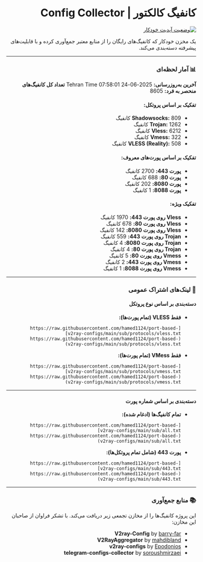 <div dir="rtl">

# کانفیگ کالکتور | Config Collector

[![وضعیت آپدیت خودکار](https://github.com/hamed1124/port-based-v2ray-configs/actions/workflows/main.yml/badge.svg)](https://github.com/hamed1124/port-based-v2ray-configs/actions/workflows/main.yml)

یک مخزن خودکار که کانفیگ‌های رایگان را از منابع معتبر جمع‌آوری کرده و با قابلیت‌های پیشرفته دسته‌بندی می‌کند.

---

### 📊 آمار لحظه‌ای

<!-- STATS_START -->
**آخرین به‌روزرسانی:** 2025-06-24 07:58:01 Tehran Time
**تعداد کل کانفیگ‌های منحصر به فرد:** 8605

#### تفکیک بر اساس پروتکل:
- **Shadowsocks:** 809 کانفیگ
- **Trojan:** 1262 کانفیگ
- **Vless:** 6212 کانفیگ
- **Vmess:** 322 کانفیگ
- **VLESS (Reality):** 508 کانفیگ

#### تفکیک بر اساس پورت‌های معروف:
- **پورت 443:** 2700 کانفیگ
- **پورت 80:** 688 کانفیگ
- **پورت 8080:** 202 کانفیگ
- **پورت 8088:** 1 کانفیگ

#### تفکیک ویژه:
- **Vless روی پورت 443:** 1970 کانفیگ
- **Vless روی پورت 80:** 678 کانفیگ
- **Vless روی پورت 8080:** 142 کانفیگ
- **Trojan روی پورت 443:** 559 کانفیگ
- **Trojan روی پورت 8080:** 4 کانفیگ
- **Trojan روی پورت 80:** 4 کانفیگ
- **Vmess روی پورت 80:** 5 کانفیگ
- **Vmess روی پورت 443:** 2 کانفیگ
- **Vmess روی پورت 8088:** 1 کانفیگ
<!-- STATS_END -->

<!-- SOURCE_STATS_START -->
<!-- این بخش فقط در برنچ بتا نمایش داده می‌شود -->
<!-- SOURCE_STATS_END -->

---

### 🚀 لینک‌های اشتراک عمومی

#### دسته‌بندی بر اساس نوع پروتکل

- **فقط VLESS (تمام پورت‌ها):**
  ```
  [https://raw.githubusercontent.com/hamed1124/port-based-v2ray-configs/main/sub/protocols/vless.txt](https://raw.githubusercontent.com/hamed1124/port-based-v2ray-configs/main/sub/protocols/vless.txt)
  ```
- **فقط VMess (تمام پورت‌ها):**
  ```
  [https://raw.githubusercontent.com/hamed1124/port-based-v2ray-configs/main/sub/protocols/vmess.txt](https://raw.githubusercontent.com/hamed1124/port-based-v2ray-configs/main/sub/protocols/vmess.txt)
  ```

---

#### دسته‌بندی بر اساس شماره پورت

- **تمام کانفیگ‌ها (ادغام شده):**
  ```
  [https://raw.githubusercontent.com/hamed1124/port-based-v2ray-configs/main/sub/all.txt](https://raw.githubusercontent.com/hamed1124/port-based-v2ray-configs/main/sub/all.txt)
  ```
- **پورت 443 (شامل تمام پروتکل‌ها):**
  ```
  [https://raw.githubusercontent.com/hamed1124/port-based-v2ray-configs/main/sub/443.txt](https://raw.githubusercontent.com/hamed1124/port-based-v2ray-configs/main/sub/443.txt)
  ```

---

### 📚 منابع جمع‌آوری

این پروژه کانفیگ‌ها را از مخازن تجمعی زیر دریافت می‌کند. با تشکر فراوان از صاحبان این مخازن:

- **V2ray-Config** by [barry-far](https://github.com/barry-far/V2ray-Config)
- **V2RayAggregator** by [mahdibland](https://github.com/mahdibland/V2RayAggregator)
- **v2ray-configs** by [Epodonios](https://github.com/Epodonios/v2ray-configs)
- **telegram-configs-collector** by [soroushmirzaei](https://github.com/soroushmirzaei/telegram-configs-collector)

</div>

